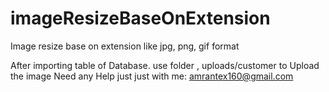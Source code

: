 # imageResizeBaseOnExtension
Image resize base on extension like jpg, png, gif format

After importing table of Database.
use folder , uploads/customer
to Upload the image 
Need any Help just just with me: amrantex160@gmail.com
